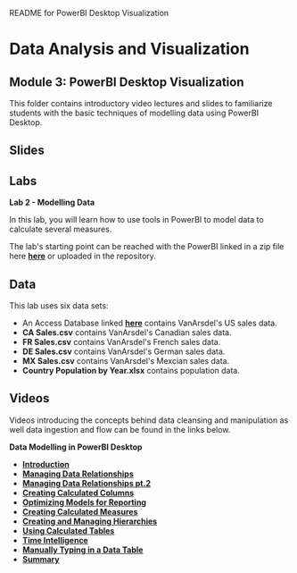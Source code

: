 README for PowerBI Desktop Visualization 
# Data Analysis and Visualization
## Module 3: PowerBI Desktop Visualization

This folder contains introductory video lectures and slides to familiarize students with the basic techniques of modelling data using PowerBI Desktop.

## Slides  


## Labs

**Lab 2 - Modelling Data** 

In this lab, you will learn how to use tools in PowerBI to model data to calculate several measures.

The lab's starting point can be reached with the PowerBI linked in a zip file here **[here](https://github.com/MicrosoftLearning/Analyzing-Visualizing-Data-PowerBI/blob/master/Lab2/Lab%202%20-%20Starting.zip?raw=true)** or uploaded in the repository.

## Data

This lab uses six data sets:
- An Access Database linked **[here](https://github.com/MicrosoftLearning/Analyzing-Visualizing-Data-PowerBI/raw/master/Lab1/PowerBI%20AccessDB.zip)** contains VanArsdel's US sales data.
- **CA Sales.csv** contains VanArsdel's Canadian sales data.
- **FR Sales.csv** contains VanArsdel's French sales data.
- **DE Sales.csv** contains VanArsdel's German sales data.
- **MX Sales.csv** contains VanArsdel's Mexcian sales data.
- **Country Population by Year.xlsx** contains population data.
## Videos  

Videos introducing the concepts behind data cleansing and manipulation as well data ingestion and flow can be found in the links below. 

**Data Modelling in PowerBI Desktop**

- **[Introduction](https://youtu.be/ebVQ9PZIw8Y)** 
- **[Managing Data Relationships](https://youtu.be/VMRlK0DIAYM)**
- **[Managing Data Relationships pt.2](https://youtu.be/F3qIcKFQ2Ck)**
- **[Creating Calculated Columns](https://youtu.be/0HY5x4iFjko)**
- **[Optimizing Models for Reporting](https://youtu.be/3od_Q92INRI)**
- **[Creating Calculated Measures](https://youtu.be/L56lNdBO9sc)**
- **[Creating and Managing Hierarchies](https://youtu.be/BO-kRzLV_tA)**
- **[Using Calculated Tables](https://youtu.be/bLLmFY3P54Y)**
- **[Time Intelligence](https://youtu.be/As3KPPHn_ck)**
- **[Manually Typing in a Data Table](https://youtu.be/91N0xjI6dOU)**
- **[Summary](https://youtu.be/jV2uqvk03Nk)**



